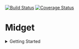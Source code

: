 [![Build Status](https://travis-ci.org/ro6ley/midget.svg?branch=master)](https://travis-ci.org/ro6ley/midget) [![Coverage Status](https://coveralls.io/repos/github/ro6ley/midget/badge.svg?branch=master)](https://coveralls.io/github/ro6ley/midget?branch=master)

# Midget

<details>
  <summary>Getting Started</summary>

  ## Getting Started

  Clone and run the following commands:

  ```
  $ cd midget/

  $ pipenv install

  # For development purposes:

  $ pipenv install --dev

  ```

</details>
